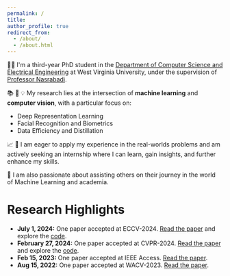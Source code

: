 ```yaml
---
permalink: /
title:
author_profile: true
redirect_from: 
  - /about/
  - /about.html
---
```

👩‍💻 I'm a third-year PhD student in the [Department of Computer Science and Electrical Engineering](https://lcsee.statler.wvu.edu/) at West Virginia University, under the supervision of [Professor Nasrabadi](https://nassernasrabadi.faculty.wvu.edu/). 

📚 🔬 💡 My research lies at the intersection of **machine learning** and **computer vision**, with a particular focus on:

* Deep Representation Learning
* Facial Recognition and Biometrics
* Data Efficiency and Distillation

📈 🌱 I am eager to apply my experience in the real-worlds problems and am actively seeking an internship where I can learn, gain insights, and further enhance my skills.

👥 I am also passionate about assisting others on their journey in the world of Machine Learning and academia.

Research Highlights
======
- **July 1, 2024:** One paper accepted at ECCV-2024. [Read the paper](https://arxiv.org/abs/2407.14972) and explore the [code](https://github.com/msed-Ebrahimi/ARoFace).
- **February 27, 2024:** One paper accepted at CVPR-2024. [Read the paper](https://arxiv.org/abs/2403.16937) and explore the [code](https://github.com/msed-Ebrahimi/DL2PA_CVPR24).
- **Feb 15, 2023:** One paper accepted at IEEE Access. [Read the paper]([https://arxiv.org/abs/2407.14972](https://ieeexplore.ieee.org/document/10034761)).
- **Aug 15, 2022:** One paper accepted at WACV-2023.  [Read the paper](https://arxiv.org/abs/2306.04000).




